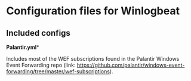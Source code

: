 # Configuration files for Winlogbeat

## Included configs

**Palantir.yml***

Includes most of the WEF subscriptions found in the Palantir Windows Event Forwarding repo (link: https://github.com/palantir/windows-event-forwarding/tree/master/wef-subscriptions).
